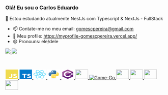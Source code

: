 ### Olá! Eu sou o Carlos Eduardo 

 🌱 Estou estudando atualmente NestJs com Typescript & NextJs - FullStack
- 📫 Contate-me no meu email: gomescpereira@gmail.com
- 👋 Meu profile: https://myprofile-gomescpereira.vercel.app/
- 😄 Pronouns: ele/dele

 <div>
    <a href="https://myprofile-gomescpereira.vercel.app/">
    <img height="180em" src="https://github-readme-stats.vercel.app/api?username=gomesconsultor&show_icons=true&theme=dracula&include_all_commits=true&count_private=true"/>
    <img height="180em" src="https://github-readme-stats.vercel.app/api/top-langs/?username=gomesconsultor&layout=compact&langs_count=16&theme=dracula"/>
  </div>

  ##   
 
  <div style="display: inline_block"><br>
  <img align="center alt="Gomes-Js" height="30" width="40" src="https://raw.githubusercontent.com/devicons/devicon/master/icons/javascript/javascript-plain.svg">
  <img align="center alt="Gomes-Ts" height="30" width="40" src="https://raw.githubusercontent.com/devicons/devicon/master/icons/typescript/typescript-plain.svg">
  <img align="center alt="Gomes-React" height="30" width="40" src="https://raw.githubusercontent.com/devicons/devicon/master/icons/react/react-original.svg">
  <img align="center alt="Gomes-Python" height="30" width="40" src="https://raw.githubusercontent.com/devicons/devicon/master/icons/python/python-original.svg">
  <img align="center alt="Gomes-Csharp" height="30" width="40" src="https://raw.githubusercontent.com/devicons/devicon/master/icons/csharp/csharp-original.svg">
  <img align="center alt="Gomes-DotnetCore" height="30" width="40"src="https://cdn.jsdelivr.net/gh/devicons/devicon/icons/dotnetcore/dotnetcore-original.svg" />
  <img align="center"alt="Gome-Go" height="30" width="40" src="https://cdn.jsdelivr.net/gh/devicons/devicon/icons/go/go-original.svg" />
  <img align="center alt="Gomes-NestJs" height="30" width="40" src="https://cdn.jsdelivr.net/gh/devicons/devicon/icons/nestjs/nestjs-plain.svg" />
  <img align="center alt="Gomes-Kubernetes" height="30" width="40" src="https://cdn.jsdelivr.net/gh/devicons/devicon/icons/kubernetes/kubernetes-plain-wordmark.svg" />
  <img align="center alt="Gomes-Kubernetes" height="30" width="40" src="https://cdn.jsdelivr.net/gh/devicons/devicon/icons/docker/docker-original.svg" />
  <img  align="center alt="Gomes-NestJs" height="30" width="40" src="https://cdn.jsdelivr.net/gh/devicons/devicon/icons/android/android-original.svg" />
          
          
                           
          
 </div>

 <div>
 
